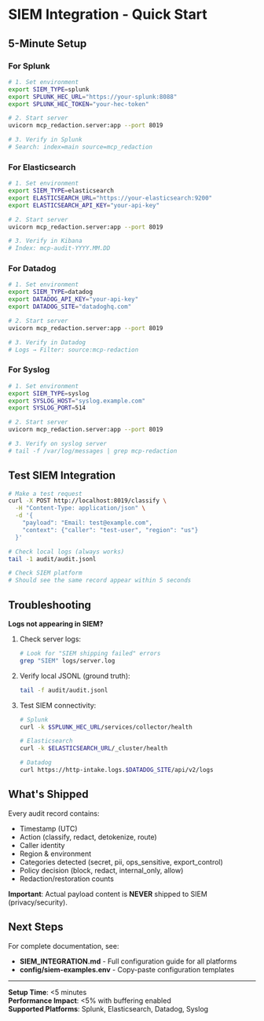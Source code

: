 # SIEM Integration - Quick Start

## 5-Minute Setup

### For Splunk

```bash
# 1. Set environment
export SIEM_TYPE=splunk
export SPLUNK_HEC_URL="https://your-splunk:8088"
export SPLUNK_HEC_TOKEN="your-hec-token"

# 2. Start server
uvicorn mcp_redaction.server:app --port 8019

# 3. Verify in Splunk
# Search: index=main source=mcp_redaction
```

### For Elasticsearch

```bash
# 1. Set environment
export SIEM_TYPE=elasticsearch
export ELASTICSEARCH_URL="https://your-elasticsearch:9200"
export ELASTICSEARCH_API_KEY="your-api-key"

# 2. Start server
uvicorn mcp_redaction.server:app --port 8019

# 3. Verify in Kibana
# Index: mcp-audit-YYYY.MM.DD
```

### For Datadog

```bash
# 1. Set environment
export SIEM_TYPE=datadog
export DATADOG_API_KEY="your-api-key"
export DATADOG_SITE="datadoghq.com"

# 2. Start server
uvicorn mcp_redaction.server:app --port 8019

# 3. Verify in Datadog
# Logs → Filter: source:mcp-redaction
```

### For Syslog

```bash
# 1. Set environment
export SIEM_TYPE=syslog
export SYSLOG_HOST="syslog.example.com"
export SYSLOG_PORT=514

# 2. Start server
uvicorn mcp_redaction.server:app --port 8019

# 3. Verify on syslog server
# tail -f /var/log/messages | grep mcp-redaction
```

## Test SIEM Integration

```bash
# Make a test request
curl -X POST http://localhost:8019/classify \
  -H "Content-Type: application/json" \
  -d '{
    "payload": "Email: test@example.com",
    "context": {"caller": "test-user", "region": "us"}
  }'

# Check local logs (always works)
tail -1 audit/audit.jsonl

# Check SIEM platform
# Should see the same record appear within 5 seconds
```

## Troubleshooting

**Logs not appearing in SIEM?**

1. Check server logs:
   ```bash
   # Look for "SIEM shipping failed" errors
   grep "SIEM" logs/server.log
   ```

2. Verify local JSONL (ground truth):
   ```bash
   tail -f audit/audit.jsonl
   ```

3. Test SIEM connectivity:
   ```bash
   # Splunk
   curl -k $SPLUNK_HEC_URL/services/collector/health
   
   # Elasticsearch
   curl -k $ELASTICSEARCH_URL/_cluster/health
   
   # Datadog
   curl https://http-intake.logs.$DATADOG_SITE/api/v2/logs
   ```

## What's Shipped

Every audit record contains:
- Timestamp (UTC)
- Action (classify, redact, detokenize, route)
- Caller identity
- Region & environment
- Categories detected (secret, pii, ops_sensitive, export_control)
- Policy decision (block, redact, internal_only, allow)
- Redaction/restoration counts

**Important**: Actual payload content is **NEVER** shipped to SIEM (privacy/security).

## Next Steps

For complete documentation, see:
- **SIEM_INTEGRATION.md** - Full configuration guide for all platforms
- **config/siem-examples.env** - Copy-paste configuration templates

---

**Setup Time**: <5 minutes  
**Performance Impact**: <5% with buffering enabled  
**Supported Platforms**: Splunk, Elasticsearch, Datadog, Syslog
